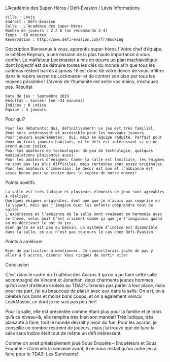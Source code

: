 
L’Académie des Super-Héros / Défi-Évasion / Lévis
Informations

    Ville : Lévis
    Endroit : Défi-Évasion
    Salle : L’Académie des Super-Héros
    Nombre de joueurs : 2 à 6 (on recommande 2-4)
    Temps : 60 minutes
    Réservation : http://www.defi-evasion.com/fr/Booking

Description
Bienvenue à vous, apprentis super-héros ! Votre chef d’équipe, le célèbre Keyman, a une mission de la plus haute importance à vous confier. Le malfaiteur Lockmaster a mis en œuvre un plan machiavélique dont l’objectif est de détruire toutes les clés du monde afin que tous les cadenas restent barrés à jamais ! Il est donc de votre devoir de vous infiltrer dans le repère secret de Lockmaster et de contrer son plan par tous les moyens possibles ! L’avenir de l’humanité est entre vos mains, n’échouez pas.
Résultat

    Date de jeu : Septembre 2019
    Résultat : Succès! (en ~34 minutes)
    Indices : 0 indice
    Équipe : 4 joueurs

Pour qui?

    Pour les débutants: Oui, définitivement! Le jeu est très familial, donc sera intéressant et accessible pour les nouveaux joueurs.
    Pour joueurs expérimentés:  Oui, mais en équipe réduite. Parfait pour deux ou trois joueurs habitués, et le défi est intéressant si on ne prend aucun indice.
    Pour les amateurs de technologie: Un peu de technologie, quelques manipulations plaisantes aussi.
    Pour les amateurs d’énigmes: Comme la salle est familiale, les énigmes ne sont pas les plus difficiles, mais certaines sont assez originales.
    Pour les amateurs d’immersion: Le décor est bon et l’ambiance est assez bonne pour se croire dans le repère de notre ennemi!

 Points positifs

    La salle est très ludique et plusieurs éléments de jeux sont agréables à réaliser.
    Quelques énigmes originales, dont une que je n’avais pas comprise en la voyant, mais que j’imagine bien les enfants comprendre tout de suite!
    L’expérience et l’ambiance de la salle sont vraiment en harmonie avec le thème, selon moi! C’est vraiment comme ça que je l’imaginais quand on me décrivait le but du jeu.
    Bien qu’on en ait pas eu besoin, un système d’indice est disponible dans la salle, ce qui n’est pas toujours le cas chez Défi-Évasion.

Points à améliorer

    Rien de particulier à mentionner. Je conseillerais juste de pas y aller à 6 accros, disons! Vous risquez de sortir vite!

Conclusion

C’est dans le cadre du Triathlon des Accros 3 qu’on a pu faire cette salle accompagné de Vincent et Jonathan, deux charmants jeunes hommes qu’on avait d’ailleurs croisés au TDA2! J’oserais pas parler à leur place, mais pour ma part, j’ai eu beaucoup de plaisir avec eux dans la salle. On a ri, on a célébré nos bons et moins bons coups, et on a également vaincu LockMaster, ce dont je ne suis pas peu fier!

Pour la salle, elle est présentée comme étant plus pour la famille et je crois qu’à ce niveau-là, elle remplira très bien son mandat! Très ludique, très plaisante à faire, tout le monde devrait y avoir du fun. Pour les accros, je conseille un nombre restreint de joueurs, mais j’ai trouvé que de faire la salle sans indice était tout de même un défi intéressant.

Comme on avait préalablement joué Sous Enquête – Enquêteurs et Sous Enquête – Criminels la semaine avant, il ne nous restait qu’un autre jeu à faire pour le TDA3: Les Survivants!
